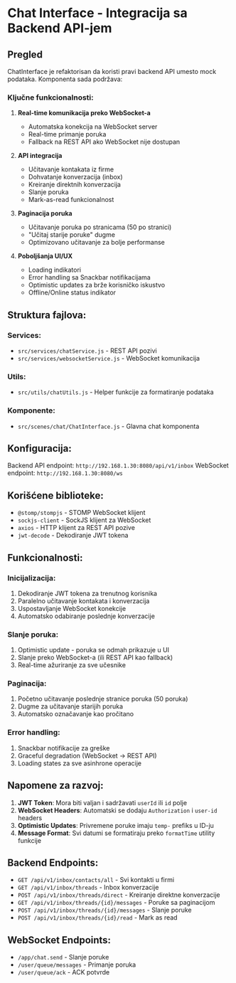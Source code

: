# Chat Interface - Integracija sa Backend API-jem

## Pregled

ChatInterface je refaktorisan da koristi pravi backend API umesto mock podataka. Komponenta sada podržava:

### Ključne funkcionalnosti:

1. **Real-time komunikacija preko WebSocket-a**
   - Automatska konekcija na WebSocket server
   - Real-time primanje poruka
   - Fallback na REST API ako WebSocket nije dostupan

2. **API integracija**
   - Učitavanje kontakata iz firme
   - Dohvatanje konverzacija (inbox)
   - Kreiranje direktnih konverzacija
   - Slanje poruka
   - Mark-as-read funkcionalnost

3. **Paginacija poruka**
   - Učitavanje poruka po stranicama (50 po stranici)
   - "Učitaj starije poruke" dugme
   - Optimizovano učitavanje za bolje performanse

4. **Poboljšanja UI/UX**
   - Loading indikatori
   - Error handling sa Snackbar notifikacijama
   - Optimistic updates za brže korisničko iskustvo
   - Offline/Online status indikator

## Struktura fajlova:

### Services:
- `src/services/chatService.js` - REST API pozivi
- `src/services/websocketService.js` - WebSocket komunikacija

### Utils:
- `src/utils/chatUtils.js` - Helper funkcije za formatiranje podataka

### Komponente:
- `src/scenes/chat/ChatInterface.js` - Glavna chat komponenta

## Konfiguracija:

Backend API endpoint: `http://192.168.1.30:8080/api/v1/inbox`
WebSocket endpoint: `http://192.168.1.30:8080/ws`

## Korišćene biblioteke:

- `@stomp/stompjs` - STOMP WebSocket klijent
- `sockjs-client` - SockJS klijent za WebSocket
- `axios` - HTTP klijent za REST API pozive
- `jwt-decode` - Dekodiranje JWT tokena

## Funkcionalnosti:

### Inicijalizacija:
1. Dekodiranje JWT tokena za trenutnog korisnika
2. Paralelno učitavanje kontakata i konverzacija
3. Uspostavljanje WebSocket konekcije
4. Automatsko odabiranje poslednje konverzacije

### Slanje poruka:
1. Optimistic update - poruka se odmah prikazuje u UI
2. Slanje preko WebSocket-a (ili REST API kao fallback)
3. Real-time ažuriranje za sve učesnike

### Paginacija:
1. Početno učitavanje poslednje stranice poruka (50 poruka)
2. Dugme za učitavanje starijih poruka
3. Automatsko označavanje kao pročitano

### Error handling:
1. Snackbar notifikacije za greške
2. Graceful degradation (WebSocket -> REST API)
3. Loading states za sve asinhrone operacije

## Napomene za razvoj:

1. **JWT Token**: Mora biti valjan i sadržavati `userId` ili `id` polje
2. **WebSocket Headers**: Automatski se dodaju `Authorization` i `user-id` headers
3. **Optimistic Updates**: Privremene poruke imaju `temp-` prefiks u ID-ju
4. **Message Format**: Svi datumi se formatiraju preko `formatTime` utility funkcije

## Backend Endpoints:

- `GET /api/v1/inbox/contacts/all` - Svi kontakti u firmi
- `GET /api/v1/inbox/threads` - Inbox konverzacije
- `POST /api/v1/inbox/threads/direct` - Kreiranje direktne konverzacije
- `GET /api/v1/inbox/threads/{id}/messages` - Poruke sa paginacijom
- `POST /api/v1/inbox/threads/{id}/messages` - Slanje poruke
- `POST /api/v1/inbox/threads/{id}/read` - Mark as read

## WebSocket Endpoints:

- `/app/chat.send` - Slanje poruke
- `/user/queue/messages` - Primanje poruka
- `/user/queue/ack` - ACK potvrde
